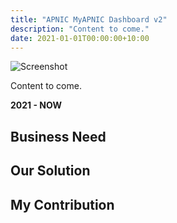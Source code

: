 ```yaml
---
title: "APNIC MyAPNIC Dashboard v2"
description: "Content to come."
date: 2021-01-01T00:00:00+10:00
---
```


![Screenshot](/images/my-work/???.png)

Content to come.

**2021 - NOW**

[ ](https://)

## Business Need

## Our Solution

## My Contribution
